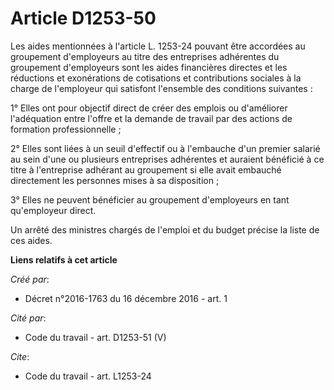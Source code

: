 # Article D1253-50

Les aides mentionnées à l'article L. 1253-24 pouvant être accordées au groupement d'employeurs au titre des entreprises
adhérentes du groupement d'employeurs sont les aides financières directes et les réductions et exonérations de cotisations et
contributions sociales à la charge de l'employeur qui satisfont l'ensemble des conditions suivantes : 

1° Elles ont pour objectif direct de créer des emplois ou d'améliorer l'adéquation entre l'offre et la demande de travail par
des actions de formation professionnelle ; 

2° Elles sont liées à un seuil d'effectif ou à l'embauche d'un premier salarié au sein d'une ou plusieurs entreprises
adhérentes et auraient bénéficié à ce titre à l'entreprise adhérant au groupement si elle avait embauché directement les
personnes mises à sa disposition ; 

3° Elles ne peuvent bénéficier au groupement d'employeurs en tant qu'employeur direct. 

Un arrêté des ministres chargés de l'emploi et du budget précise la liste de ces aides.

**Liens relatifs à cet article**

_Créé par_:

  - Décret n°2016-1763 du 16 décembre 2016 - art. 1

_Cité par_:

  - Code du travail - art. D1253-51 (V)

_Cite_:

  - Code du travail - art. L1253-24
